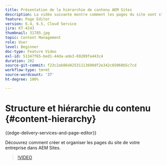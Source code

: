 ```yaml
---
title: Présentation de la hiérarchie de contenu AEM Sites
description: La vidéo suivante montre comment les pages du site sont stockées dans AEM pour votre entreprise.
feature: Page Editor
version: 6.4, 6.5, Cloud Service
jira: KT-4243
thumbnail: 31785.jpg
topic: Content Management
role: User
level: Beginner
doc-type: Feature Video
exl-id: 51347f65-bed1-44da-ade3-69209fa443c4
duration: 202
source-git-commit: f23c2ab86d42531113690df2e342c65060b5c7cd
workflow-type: tm+mt
source-wordcount: '37'
ht-degree: 100%

---
```


# Structure et hiérarchie du contenu {#content-hierarchy}

{{edge-delivery-services-and-page-editor}}

Découvrez comment créer et organiser les pages du site de votre entreprise dans AEM Sites.

>[!VIDEO](https://video.tv.adobe.com/v/31785?quality=12&learn=on)
